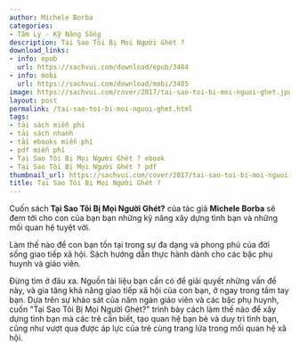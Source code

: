 ```yaml
---
author: Michele Borba
categories:
- Tâm Lý - Kỹ Năng Sống
description: Tại Sao Tôi Bị Mọi Người Ghét ?
download_links:
- info: epub
  url: https://sachvui.com/download/epub/3484
- info: mobi
  url: https://sachvui.com/download/mobi/3485
image: https://sachvui.com/cover/2017/tai-sao-toi-bi-moi-nguoi-ghet.jpg
layout: post
permalink: /tai-sao-toi-bi-moi-nguoi-ghet.html
tags:
- tải sách miễn phí
- tải sách nhanh
- tải ebooks miễn phí
- pdf miễn phí
- Tại Sao Tôi Bị Mọi Người Ghét ? ebook
- Tại Sao Tôi Bị Mọi Người Ghét ? pdf
thumbnail_url: https://sachvui.com/cover/2017/tai-sao-toi-bi-moi-nguoi-ghet.jpg
title: Tại Sao Tôi Bị Mọi Người Ghét ?
---
```


 <div class="item-desc text-justify"> <p>Cuốn sách<strong> Tại Sao Tôi Bị Mọi Người Ghét?</strong> của tác giả <strong>Michele Borba</strong> sẽ đem tới cho con của bạn bạn những kỹ năng xây dựng tình bạn và những mối quan hệ tuyệt vời.</p><p>Làm thế nào để con bạn tồn tại trong sự đa dạng và phong phú của đời sống giao tiếp xã hội. Sách hướng dẫn thực hành dành cho các bậc phụ huynh và giáo viên.</p><p>Đừng tìm ở đâu xa. Nguồn tài liệu bạn cần có để giải quyết những vấn đề này, và gia tăng khả năng giao tiếp xã hội của con bạn, ở ngay trong tầm tay bạn. Dựa trên sự khảo sát của năm ngàn giáo viên và các bậc phụ huynh, cuốn "Tại Sao Tôi Bị Mọi Người Ghét?" trình bày cách làm thế nào để xây dựng tình bạn mà các trẻ cần biết, tạo quan hệ bạn bè và duy trì tình bạn, cũng như vượt qua được áp lực của trẻ cùng trang lứa trong mối quan hệ xã hội.</p> </div>